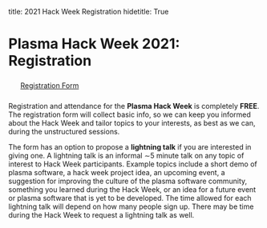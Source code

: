 title: 2021 Hack Week Registration
hidetitle: True

# Plasma Hack Week 2021: Registration

<div style="width: 100%; margin: 24px">
    <a href=https://docs.google.com/forms/d/e/1FAIpQLScdCs5PgchaE6c9VAEfbyFv9LhOTzM8jLi4v-kroJrTLSv63w/viewform?usp=sf_link
            class="feature-card feature-link btn-plasmapy-bluegreen" 
            style="width: 200px">
        <div>Registration Form</div>
    </a>
</div>

Registration and attendance for the **Plasma Hack Week** is completely **FREE**.
The registration form will collect basic info, so we can keep you informed about
the Hack Week and tailor topics to your interests, as best as we can, during the
unstructured sessions.

The form has an option to propose a **lightning talk** if you are
interested in giving one. A lightning talk is an informal ∼5 minute
talk on any topic of interest to Hack Week participants. Example
topics include a short demo of plasma software, a hack week project
idea, an upcoming event, a suggestion for improving the culture of the
plasma software community, something you learned during the Hack Week,
or an idea for a future event or plasma software that is yet to be
developed.  The time allowed for each lightning talk will depend on
how many people sign up.  There may be time during the Hack Week to
request a lightning talk as well.